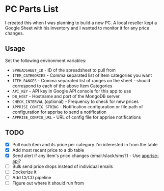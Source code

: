 # PC Parts List
I created this when I was planning to build a new PC. A local reseller kept a Google Sheet with his inventory
and I wanted to monitor it for any price changes.

## Usage
Set the following environment variables:
- `SPREADSHEET_ID` - ID of the spreadsheet to pull from
- `ITEM_CATEGORIES` - Comma separated list of Item categories you want
- `ITEM_RANGES` - Comma separated list of ranges on the sheet - should correspond to each of the above Item Categories
- `API_KEY` - API key in Google API console for this app to use
- `DB_HOST` - Hostname and port of the MongoDB server
- `CHECK_INTERVAL` (optional) - Frequency to check for new prices
- `APPRISE_CONFIG_STRING` - Notification configuration or file path of configuration for apprise to send a notification
- `APPRISE_CONFIG_URL` - URL of config file for apprise notifications

## TODO
- [x] Pull each item and its price per category I'm interested in from the table
- [x] Add most recent price to a db table
- [x] Send alert if any item's price changes (email/slack/sms?) - Use [apprise-api](https://github.com/bkonicek/apprise-api)?
- [ ] Bulk send price drops instead of individual emails
- [ ] Dockerize it
- [ ] Add CI/CD pipeline
- [ ] Figure out where it should run from
